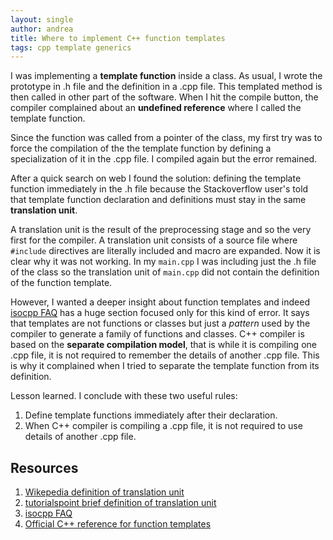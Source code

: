 ```yaml
---
layout: single
author: andrea
title: Where to implement C++ function templates
tags: cpp template generics
---
```


I was implementing a **template function** inside a class. As usual, I wrote the
prototype in .h file and the definition in a .cpp file. This templated method
is then called in other part of the software. When I hit the compile button,
the compiler complained about an **undefined reference** where I called the
template function.

Since the function was called from a pointer of the class, my first try was to
force the compilation of the the template function by defining a specialization
of it in the .cpp file. I compiled again but the error remained.

After a quick search on web I found the solution: defining the template function
immediately in the .h file because the Stackoverflow user's told that template
function declaration and definitions must stay in the same **translation unit**.

A translation unit is the result of the preprocessing stage and so the very first
for the compiler. A translation unit consists of a source file where `#include`
directives are literally included and macro are expanded. Now it is clear why it
was not working. In my `main.cpp` I was including just the .h file of the class
so the translation unit of `main.cpp` did not contain the definition of the
function template.

However, I wanted a deeper insight about function templates and indeed
[isocpp FAQ](https://isocpp.org/wiki/faq/templates#templates-defn-vs-decl) has a
huge section focused only for this kind of error.
It says that templates are not functions or classes but just a *pattern* used by
the compiler to generate a family of functions and classes.
C++ compiler is based on the **separate compilation model**, that is
while it is compiling one .cpp file, it is not required to remember the details
of another .cpp file. This is why it complained when I tried to separate the
template function from its definition.

Lesson learned. I conclude with these two useful rules:
1. Define template functions immediately after their declaration.
2. When C++ compiler is compiling a .cpp file, it is not required to use details
of another .cpp file.

## Resources

1. [Wikepedia definition of translation unit](https://en.wikipedia.org/wiki/Translation_unit_(programming))
2. [tutorialspoint brief definition of translation unit](https://www.tutorialspoint.com/What-is-a-translation-unit-in-Cplusplus)
3. [isocpp FAQ](https://isocpp.org/wiki/faq/templates)
4. [Official C++ reference for function templates](https://en.cppreference.com/w/cpp/language/function_template)
